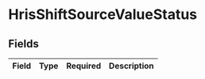 # HrisShiftSourceValueStatus


## Fields

| Field       | Type        | Required    | Description |
| ----------- | ----------- | ----------- | ----------- |